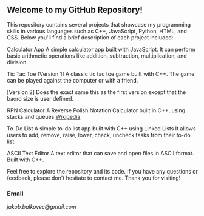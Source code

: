 ## Welcome to my GitHub Repository!

This repository contains several projects that showcase my programming skills in various languages such as C++, JavaScript, Python, HTML, and CSS. Below you'll find a brief description of each project included:

Calculator App
A simple calculator app built with JavaScript. It can perform basic arithmetic operations like addition, subtraction, multiplication, and division. 

Tic Tac Toe
[Version 1]
A classic tic tac toe game built with C++. The game can be played against the computer or with a friend.

[Version 2]
Does the exact same this as the first version except that the baord size is user defined.

RPN Calculator
A Reverse Polish Notation Calculator built in C++, using stacks and queues
[Wikipedia](https://en.wikipedia.org/wiki/Reverse_Polish_notation)


To-Do List
A simple to-do list app built with C++ using Linked Lists It allows users to add, remove, raise, lower, check, uncheck tasks from their to-do list.

ASCII Text Editor
A text editor that can save and open files in ASCII format. Built with C++.

Feel free to explore the repository and its code. If you have any questions or feedback, please don't hesitate to contact me. Thank you for visiting!

### Email
_jakob.balkovec@gmail.com_
